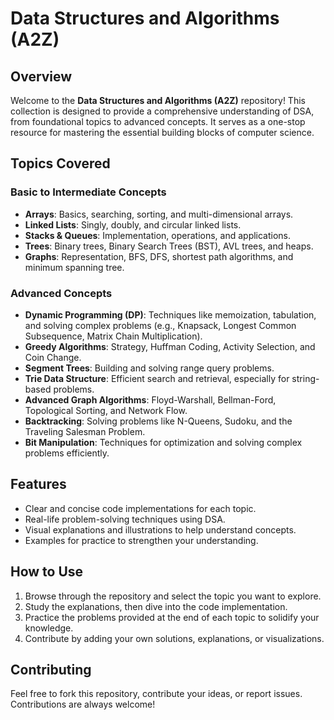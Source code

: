 # Data Structures and Algorithms (A2Z)

## Overview

Welcome to the **Data Structures and Algorithms (A2Z)** repository! This collection is designed to provide a comprehensive understanding of DSA, from foundational topics to advanced concepts. It serves as a one-stop resource for mastering the essential building blocks of computer science.

## Topics Covered

### Basic to Intermediate Concepts
- **Arrays**: Basics, searching, sorting, and multi-dimensional arrays.
- **Linked Lists**: Singly, doubly, and circular linked lists.
- **Stacks & Queues**: Implementation, operations, and applications.
- **Trees**: Binary trees, Binary Search Trees (BST), AVL trees, and heaps.
- **Graphs**: Representation, BFS, DFS, shortest path algorithms, and minimum spanning tree.

### Advanced Concepts
- **Dynamic Programming (DP)**: Techniques like memoization, tabulation, and solving complex problems (e.g., Knapsack, Longest Common Subsequence, Matrix Chain Multiplication).
- **Greedy Algorithms**: Strategy, Huffman Coding, Activity Selection, and Coin Change.
- **Segment Trees**: Building and solving range query problems.
- **Trie Data Structure**: Efficient search and retrieval, especially for string-based problems.
- **Advanced Graph Algorithms**: Floyd-Warshall, Bellman-Ford, Topological Sorting, and Network Flow.
- **Backtracking**: Solving problems like N-Queens, Sudoku, and the Traveling Salesman Problem.
- **Bit Manipulation**: Techniques for optimization and solving complex problems efficiently.
  
## Features
- Clear and concise code implementations for each topic.
- Real-life problem-solving techniques using DSA.
- Visual explanations and illustrations to help understand concepts.
- Examples for practice to strengthen your understanding.

## How to Use

1. Browse through the repository and select the topic you want to explore.
2. Study the explanations, then dive into the code implementation.
3. Practice the problems provided at the end of each topic to solidify your knowledge.
4. Contribute by adding your own solutions, explanations, or visualizations.

## Contributing

Feel free to fork this repository, contribute your ideas, or report issues. Contributions are always welcome!
